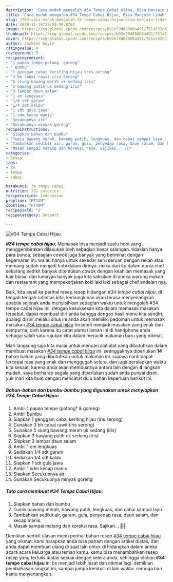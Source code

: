 ```yaml
---
description: "Cara mudah mengolah #34 Tempe Cabai Hijau, Bisa Manjain Lidah"
title: "Cara mudah mengolah #34 Tempe Cabai Hijau, Bisa Manjain Lidah"
slug: 2763-cara-mudah-mengolah-34-tempe-cabai-hijau-bisa-manjain-lidah
date: 2020-11-16T22:59:59.876Z
image: https://img-global.cpcdn.com/recipes/b92e79d88068a491/751x532cq70/34-tempe-cabai-hijau-foto-resep-utama.jpg
thumbnail: https://img-global.cpcdn.com/recipes/b92e79d88068a491/751x532cq70/34-tempe-cabai-hijau-foto-resep-utama.jpg
cover: https://img-global.cpcdn.com/recipes/b92e79d88068a491/751x532cq70/34-tempe-cabai-hijau-foto-resep-utama.jpg
author: Jackson Doyle
ratingvalue: 4
reviewcount: 5
recipeingredient:
- "1 papan tempe potong  goreng"
- " Bumbu"
- "1 genggam cabai keriting hijau iris serong"
- "3 bh cabai rawit iris serong"
- "5 siung bawang merah uk sedang iris"
- "3 bawang putih uk sedang iris"
- "3 lembar daun salam"
- "1 cm lengkuas"
- "1/4 sdt garam"
- "1/4 sdt kaldu"
- "1 sdt gula jawa"
- "1 sdm kecap manis"
- "Secukupnya air"
- "Secukupnya minyak goreng"
recipeinstructions:
- "Siapkan bahan dan bumbu"
- "Tumis bawang merah, bawang putih, lengkuas, dan cabai sampai layu."
- "Tambahkan sedikit air, garam, gula, penyedap rasa, daun salam, dan kecap manis."
- "Masak sampai matang dan koreksi rasa. Sajikan... 👩‍🍳"
categories:
- Resep
tags:
- 34
- tempe
- cabai

katakunci: 34 tempe cabai 
nutrition: 221 calories
recipecuisine: Indonesian
preptime: "PT12M"
cooktime: "PT49M"
recipeyield: "2"
recipecategory: Dessert

---
```



![#34 Tempe Cabai Hijau](https://img-global.cpcdn.com/recipes/b92e79d88068a491/751x532cq70/34-tempe-cabai-hijau-foto-resep-utama.jpg)

<b><i>#34 tempe cabai hijau</i></b>, Memasak bisa menjadi suatu hobi yang menggembirakan dilakukan oleh sebagian besar kalangan. tidaklah hanya para bunda, sebagian cowok juga banyak yang berminat dengan kegemaran ini. walau hanya untuk sekedar seru seruan dengan rekan atau memang sudah menjadi hobi dalam dirinya. maka dari itu dalam dunia chef sekarang sedikit banyak ditemukan cowok dengan keahlian memasak yang luar biasa, dan lumayan banyak juga kita saksikan di aneka warung makan dan restaurant yang mempekerjakan koki laki laki sebagai chef andalan nya.



Baik, kita awali ke perihal resep resep hidangan <i>#34 tempe cabai hijau</i>. di tengah tengah rutinitas kita, kemungkinan akan terasa menyenangkan apabila sejenak anda menyisihkan sebagian waktu untuk mengolah #34 tempe cabai hijau ini. dengan kesuksesan kita dalam memasak masakan tersebut, dapat membuat diri anda bangga dengan hasil menu kita sendiri. apalagi disini melalui situs ini anda akan memiliki pedoman untuk memasak masakan <u>#34 tempe cabai hijau</u> tersebut menjadi masakan yang enak dan sempurna, oleh karena itu catat alamat laman ini di handphone anda sebagai salah satu rujukan kita dalam meracik makanan baru yang nikmat.


Mari langsung saja kita mulai untuk mencari alat alat yang dibutuhkan dalam membuat masakan <u><i>#34 tempe cabai hijau</i></u> ini. seenggaknya diperlukan <b>14</b> bahan bahan yang dibutuhkan untuk makanan ini. supaya nanti dapat tercapai rasa yang enak dan menggugah selera. dan juga persiapkan waktu kita sesaat, karena anda akan membuatnya antara lain dengan <b>4</b> langkah mudah. saya berharap segala yang diperlukan sudah anda punyai disini, yuk mari kita buat dengan mencatat dulu bahan keperluan berikut ini.

<!--inarticleads1-->

##### Bahan-bahan dan bumbu-bumbu yang digunakan untuk menyiapkan #34 Tempe Cabai Hijau:

1. Ambil 1 papan tempe (potong² &amp; goreng)
1. Ambil  Bumbu
1. Siapkan 1 genggam cabai keriting hijau (iris serong)
1. Gunakan 3 bh cabai rawit (iris serong)
1. Gunakan 5 siung bawang merah uk sedang (iris)
1. Siapkan 3 bawang putih uk sedang (iris)
1. Siapkan 3 lembar daun salam
1. Ambil 1 cm lengkuas
1. Sediakan 1/4 sdt garam
1. Sediakan 1/4 sdt kaldu
1. Siapkan 1 sdt gula jawa
1. Ambil 1 sdm kecap manis
1. Siapkan Secukupnya air
1. Gunakan Secukupnya minyak goreng




<!--inarticleads2-->

##### Tata cara membuat #34 Tempe Cabai Hijau:

1. Siapkan bahan dan bumbu
1. Tumis bawang merah, bawang putih, lengkuas, dan cabai sampai layu.
1. Tambahkan sedikit air, garam, gula, penyedap rasa, daun salam, dan kecap manis.
1. Masak sampai matang dan koreksi rasa. Sajikan... 👩‍🍳




Demikian sedikit ulasan menu perihal bahan resep <u>#34 tempe cabai hijau</u> yang nikmat. kami harapkan anda bisa paham dengan artikel diatas, dan anda dapat membuat ulang di saat lain untuk di hidangkan dalam aneka acara acara keluarga atau teman kamu. kamu bisa menambahkan resep resep yang tertulis diatas sesuai dengan selera anda, sehingga olahan <b>#34 tempe cabai hijau</b> ini bs menjadi lebih lezat dan nikmat lagi. demikian pembahasan singkat ini, sampai jumpa kembali di lain waktu. semoga hari kamu menyenangkan.
